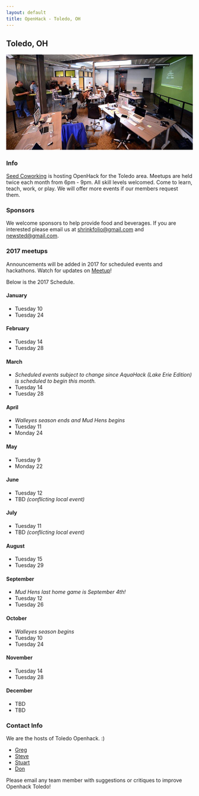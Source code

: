 ```yaml
---
layout: default
title: OpenHack - Toledo, OH
---
```


## Toledo, OH

![Seed Lunch n' Learn](lunch-n-learn.jpg)

### Info

[Seed Coworking](http://seedcowork.com) is hosting OpenHack for the Toledo area. Meetups are held twice each month from 6pm - 9pm. All skill levels welcomed. Come to learn, teach, work, or play. We will offer more events if our members request them. 

### Sponsors

We welcome sponsors to help provide food and beverages. If you are interested please email us at [shrinkfolio@gmail.com](mailto:shrinkfolio@gmail.com) and [newsted@gmail.com](mailto:newsted@gmail.com).


### 2017 meetups

Announcements will be added in 2017 for scheduled events and hackathons. 
Watch for updates on [Meetup](https://www.meetup.com/Seed-Coworking/)!

Below is the 2017 Schedule. 

#### January 
* Tuesday 10
* Tuesday 24

#### February 
* Tuesday 14
* Tuesday 28

#### March
* _Scheduled events subject to change since AquaHack (Lake Erie Edition) is scheduled to begin this month._ 
* Tuesday 14
* Tuesday 28

#### April 
* _Walleyes season ends and Mud Hens begins_
* Tuesday 11
* Monday 24

#### May
* Tuesday 9
* Monday 22

#### June
* Tuesday 12 
* TBD _(conflicting local event)_

#### July 
* Tuesday 11
* TBD _(conflicting local event)_

#### August
* Tuesday 15
* Tuesday 29

#### September
* _Mud Hens last home game is September 4th!_
* Tuesday 12
* Tuesday 26

#### October 
*  _Walleyes season begins_
* Tuesday 10
* Tuesday 24

#### November 
* Tuesday 14
* Tuesday 28 

#### December
* TBD
* TBD


### Contact Info

We are the hosts of Toledo Openhack. :) 
* [Greg](mailto:shrinkfolio@gmail.com)
* [Steve](mailto:newsted@gmail.com)
* [Stuart](mailto:stuartbertsch@gmail.com)
* [Don](mailto:don@groundspeedhq.com)

Please email any team member with suggestions or critiques to improve Openhack Toledo!
